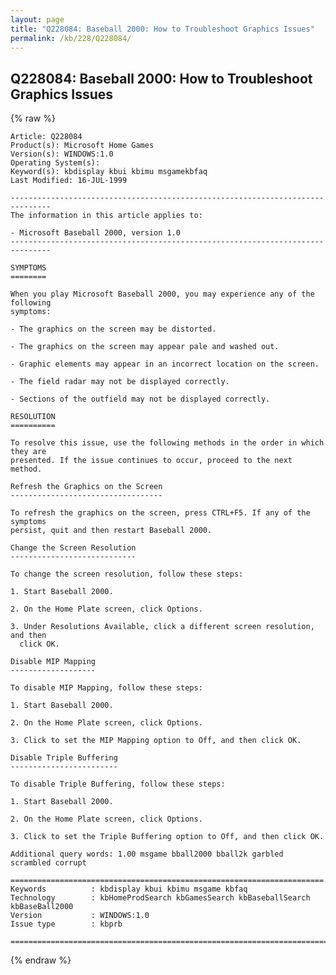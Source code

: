 ```yaml
---
layout: page
title: "Q228084: Baseball 2000: How to Troubleshoot Graphics Issues"
permalink: /kb/228/Q228084/
---
```


## Q228084: Baseball 2000: How to Troubleshoot Graphics Issues

{% raw %}

	Article: Q228084
	Product(s): Microsoft Home Games
	Version(s): WINDOWS:1.0
	Operating System(s): 
	Keyword(s): kbdisplay kbui kbimu msgamekbfaq
	Last Modified: 16-JUL-1999
	
	-------------------------------------------------------------------------------
	The information in this article applies to:
	
	- Microsoft Baseball 2000, version 1.0 
	-------------------------------------------------------------------------------
	
	SYMPTOMS
	========
	
	When you play Microsoft Baseball 2000, you may experience any of the following
	symptoms:
	
	- The graphics on the screen may be distorted.
	
	- The graphics on the screen may appear pale and washed out.
	
	- Graphic elements may appear in an incorrect location on the screen.
	
	- The field radar may not be displayed correctly.
	
	- Sections of the outfield may not be displayed correctly.
	
	RESOLUTION
	==========
	
	To resolve this issue, use the following methods in the order in which they are
	presented. If the issue continues to occur, proceed to the next method.
	
	Refresh the Graphics on the Screen
	----------------------------------
	
	To refresh the graphics on the screen, press CTRL+F5. If any of the symptoms
	persist, quit and then restart Baseball 2000.
	
	Change the Screen Resolution
	----------------------------
	
	To change the screen resolution, follow these steps:
	
	1. Start Baseball 2000.
	
	2. On the Home Plate screen, click Options.
	
	3. Under Resolutions Available, click a different screen resolution, and then
	  click OK.
	
	Disable MIP Mapping
	-------------------
	
	To disable MIP Mapping, follow these steps:
	
	1. Start Baseball 2000.
	
	2. On the Home Plate screen, click Options.
	
	3. Click to set the MIP Mapping option to Off, and then click OK.
	
	Disable Triple Buffering
	------------------------
	
	To disable Triple Buffering, follow these steps:
	
	1. Start Baseball 2000.
	
	2. On the Home Plate screen, click Options.
	
	3. Click to set the Triple Buffering option to Off, and then click OK.
	
	Additional query words: 1.00 msgame bball2000 bball2k garbled scrambled corrupt
	
	======================================================================
	Keywords          : kbdisplay kbui kbimu msgame kbfaq
	Technology        : kbHomeProdSearch kbGamesSearch kbBaseballSearch kbBaseBall2000
	Version           : WINDOWS:1.0
	Issue type        : kbprb
	
	=============================================================================
	

{% endraw %}
